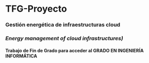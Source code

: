 # TFG-Proyecto

### Gestión energética de infraestructuras cloud
### *Energy management of cloud infrastructures)*

#### Trabajo de Fin de Grado para acceder al **GRADO EN INGENIERÍA INFORMÁTICA**
